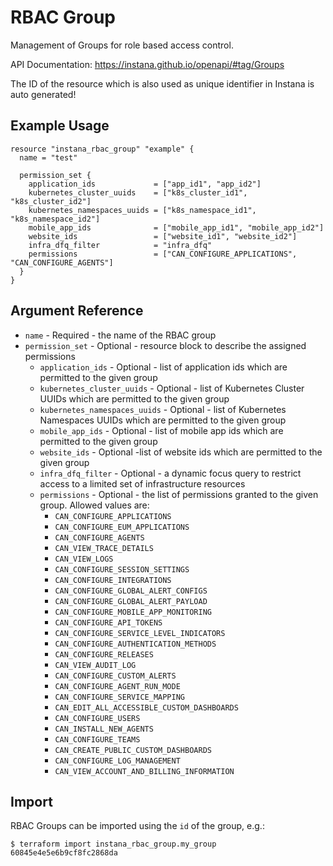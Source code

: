 # RBAC Group

Management of Groups for role based access control.

API Documentation: <https://instana.github.io/openapi/#tag/Groups>

The ID of the resource which is also used as unique identifier in Instana is auto generated!

## Example Usage

```hcl
resource "instana_rbac_group" "example" {
  name = "test"

  permission_set {
    application_ids             = ["app_id1", "app_id2"]
    kubernetes_cluster_uuids    = ["k8s_cluster_id1", "k8s_cluster_id2"]
    kubernetes_namespaces_uuids = ["k8s_namespace_id1", "k8s_namespace_id2"]
    mobile_app_ids              = ["mobile_app_id1", "mobile_app_id2"]
    website_ids                 = ["website_id1", "website_id2"]
    infra_dfq_filter            = "infra_dfq"
    permissions                 = ["CAN_CONFIGURE_APPLICATIONS", "CAN_CONFIGURE_AGENTS"]
  }
}
``` 

## Argument Reference

* `name` - Required - the name of the RBAC group
* `permission_set` - Optional - resource block to describe the assigned permissions
    * `application_ids` - Optional - list of application ids which are permitted to the given group
    * `kubernetes_cluster_uuids` - Optional - list of Kubernetes Cluster UUIDs which are permitted to the given group
    * `kubernetes_namespaces_uuids` - Optional - list of Kubernetes Namespaces UUIDs which are permitted to the given
      group
    * `mobile_app_ids` - Optional - list of mobile app ids which are permitted to the given group
    * `website_ids` - Optional -list of website ids which are permitted to the given group
    * `infra_dfq_filter` - Optional - a dynamic focus query to restrict access to a limited set of infrastructure
      resources
    * `permissions` - Optional - the list of permissions granted to the given group. Allowed values
      are: 
      * `CAN_CONFIGURE_APPLICATIONS`
      * `CAN_CONFIGURE_EUM_APPLICATIONS`
      * `CAN_CONFIGURE_AGENTS`
      * `CAN_VIEW_TRACE_DETAILS`
      * `CAN_VIEW_LOGS`
      * `CAN_CONFIGURE_SESSION_SETTINGS`
      * `CAN_CONFIGURE_INTEGRATIONS`
      * `CAN_CONFIGURE_GLOBAL_ALERT_CONFIGS`
      * `CAN_CONFIGURE_GLOBAL_ALERT_PAYLOAD`
      * `CAN_CONFIGURE_MOBILE_APP_MONITORING`
      * `CAN_CONFIGURE_API_TOKENS`
      * `CAN_CONFIGURE_SERVICE_LEVEL_INDICATORS`
      * `CAN_CONFIGURE_AUTHENTICATION_METHODS`
      * `CAN_CONFIGURE_RELEASES`
      * `CAN_VIEW_AUDIT_LOG`
      * `CAN_CONFIGURE_CUSTOM_ALERTS`
      * `CAN_CONFIGURE_AGENT_RUN_MODE`
      * `CAN_CONFIGURE_SERVICE_MAPPING`
      * `CAN_EDIT_ALL_ACCESSIBLE_CUSTOM_DASHBOARDS`
      * `CAN_CONFIGURE_USERS`
      * `CAN_INSTALL_NEW_AGENTS`
      * `CAN_CONFIGURE_TEAMS`
      * `CAN_CREATE_PUBLIC_CUSTOM_DASHBOARDS`
      * `CAN_CONFIGURE_LOG_MANAGEMENT`
      * `CAN_VIEW_ACCOUNT_AND_BILLING_INFORMATION`

## Import

RBAC Groups can be imported using the `id` of the group, e.g.:

```
$ terraform import instana_rbac_group.my_group 60845e4e5e6b9cf8fc2868da
```
